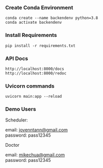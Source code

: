 ### Create Conda Environment
```
conda create --name backendenv python=3.8
conda activate backendenv
```

### Install Requirements
```
pip install -r requirements.txt
```

###  API Docs

```
http://localhost:8000/docs
http://localhost:8000/redoc
```

### Uvicorn commands
```
uvicorn main:app --reload
```

### Demo Users

Scheduler:

email: jovenntann@gmail.com  
password: pass12345

Doctor

email: mikechua@gmail.com  
password: pass12345

